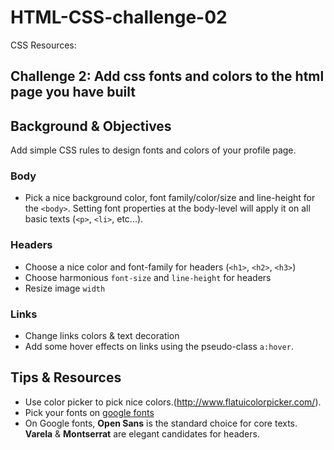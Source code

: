 # HTML-CSS-challenge-02

CSS Resources:

## Challenge 2: Add css fonts and colors to the html page you have built

## Background & Objectives

Add simple CSS rules to design fonts and colors of your profile page.


### Body
- Pick a nice background color, font family/color/size and line-height for the `<body>`. Setting font properties at the body-level will apply it on all basic texts (`<p>`, `<li>`, etc...).

### Headers
- Choose a nice color and font-family for headers (`<h1>`, `<h2>`, `<h3>`)
- Choose harmonious `font-size` and `line-height` for headers
- Resize image `width`

### Links
- Change links colors & text decoration
- Add some hover effects on links using the pseudo-class `a:hover`.

## Tips & Resources

- Use color picker to pick nice colors.(http://www.flatuicolorpicker.com/).
- Pick your fonts on [google fonts](https://www.google.com/fonts)
- On Google fonts, **Open Sans** is the standard choice for core texts. **Varela** & **Montserrat** are elegant candidates for headers.
